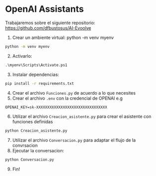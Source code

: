 # OpenAI Assistants

Trabajaremos sobre el siguiente repositorio: https://github.com/dfbustosus/AI-Evoolve

1. Crear un ambiente virtual: python -m venv myenv
```cmd
python -m venv myenv
```
2. Activarlo: 
```cmd
.\myenv\Scripts\Activate.ps1
```
3. Instalar dependencias:
```cmd
pip install -r requirements.txt
```
4. Crear el archivo `Funciones.py` de acuerdo a lo que necesites
5. Crear el archivo `.env` con la credencial de OPENAI e.g
```cmd
OPENAI_KEY=sk-XXXXXXXXXXXXXXXXXXXXXXXXXXXXXXXX
```
6. Utilizar el archivo `Creacion_asistente.py` para crear el asistente con funciones definidas
```cmd
python Creacion_asistente.py
```
7. Utilizar el archivo `Conversacion.py` para adaptar el flujo de la convrsacion
8. Ejecutar la conversacion:
```cmd
python Conversacion.py
```
9. Fin!